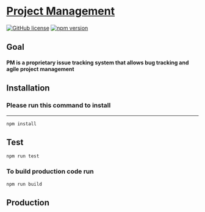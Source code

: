 # [Project Management](https://reactjs.org/)

[![GitHub license](https://img.shields.io/badge/license-MIT-blue.svg)](https://github.com/facebook/react/blob/master/LICENSE)
[![npm version](https://img.shields.io/npm/v/react.svg?style=flat)](https://www.npmjs.com/package/react)

## Goal

#### PM is a proprietary issue tracking system that allows bug tracking and agile project management

<!-- ![alt text](./public/image1.png "Screenshot 1")![alt text](./public/image2.png "Screenshot 2")![alt text](./public/image3.png "Screenshot 3") -->

## Installation

### Please run this command to install

<hr>

`npm install `

## Test

`npm run test`

### To build production code run

`npm run build`

## Production
